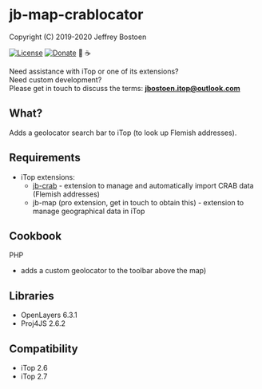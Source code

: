 # jb-map-crablocator
Copyright (C) 2019-2020 Jeffrey Bostoen

[![License](https://img.shields.io/github/license/jbostoen/iTop-custom-extensions)](https://github.com/jbostoen/iTop-custom-extensions/blob/master/license.md)
[![Donate](https://img.shields.io/badge/Donate-PayPal-green.svg)](https://www.paypal.me/jbostoen)
🍻 ☕

Need assistance with iTop or one of its extensions?  
Need custom development?  
Please get in touch to discuss the terms: **jbostoen.itop@outlook.com**

## What?
Adds a geolocator search bar to iTop (to look up Flemish addresses).

## Requirements
* iTop extensions: 
  * [jb-crab](https://github.com/jbostoen/itop-jb-crab) - extension to manage and automatically import CRAB data (Flemish addresses)
  * jb-map (pro extension, get in touch to obtain this) - extension to manage geographical data in iTop

## Cookbook

PHP
* adds a custom geolocator to the toolbar above the map)

## Libraries
* OpenLayers 6.3.1
* Proj4JS 2.6.2

## Compatibility
* iTop 2.6 
* iTop 2.7
